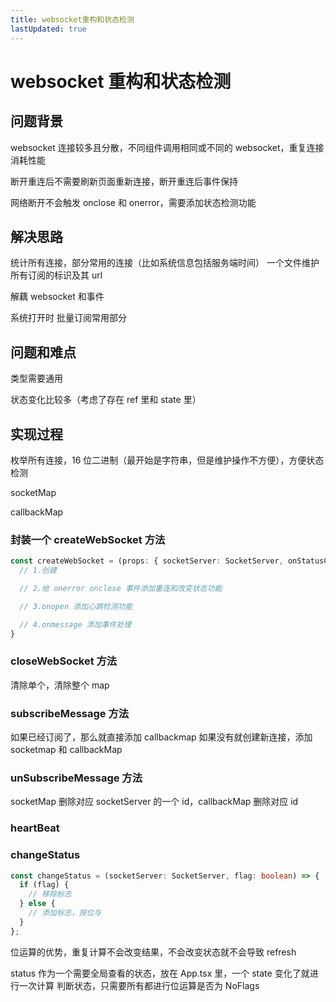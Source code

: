 ```yaml
---
title: websocket重构和状态检测
lastUpdated: true
---
```


# websocket 重构和状态检测

## 问题背景

websocket 连接较多且分散，不同组件调用相同或不同的 websocket，重复连接消耗性能

断开重连后不需要刷新页面重新连接，断开重连后事件保持

网络断开不会触发 onclose 和 onerror，需要添加状态检测功能

## 解决思路

统计所有连接，部分常用的连接（比如系统信息包括服务端时间）
一个文件维护所有订阅的标识及其 url

解藕 websocket 和事件

系统打开时 批量订阅常用部分

## 问题和难点

类型需要通用

状态变化比较多（考虑了存在 ref 里和 state 里）

## 实现过程

枚举所有连接，16 位二进制（最开始是字符串，但是维护操作不方便），方便状态检测

socketMap

callbackMap

### 封装一个 createWebSocket 方法

```ts
const createWebSocket = (props: { socketServer: SocketServer, onStatusChange: (socketServer: SocketServer, flag: boolean) } => void): void => {
  // 1.创建

  // 2.给 onerror onclose 事件添加重连和改变状态功能

  // 3.onopen 添加心跳检测功能

  // 4.onmessage 添加事件处理
}
```

### closeWebSocket 方法

清除单个，清除整个 map

### subscribeMessage 方法

如果已经订阅了，那么就直接添加 callbackmap
如果没有就创建新连接，添加 socketmap 和 callbackMap

### unSubscribeMessage 方法

socketMap 删除对应 socketServer 的一个 id，callbackMap 删除对应 id

### heartBeat

### changeStatus

```ts
const changeStatus = (socketServer: SocketServer, flag: boolean) => {
  if (flag) {
    // 移除标志
  } else {
    // 添加标志，按位与
  }
};
```

位运算的优势，重复计算不会改变结果，不会改变状态就不会导致 refresh

status 作为一个需要全局查看的状态，放在 App.tsx 里，一个 state
变化了就进行一次计算
判断状态，只需要所有都进行位运算是否为 NoFlags
